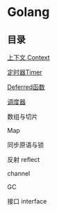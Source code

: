 # Golang

## 目录

[上下文 Context](./context.md)

[定时器Timer](./timer.md)

[Deferred函数](./defer.md)

[调度器](./scheduler.md)

数组与切片

Map

同步原语与锁

反射 reflect

channel

GC

接口 interface